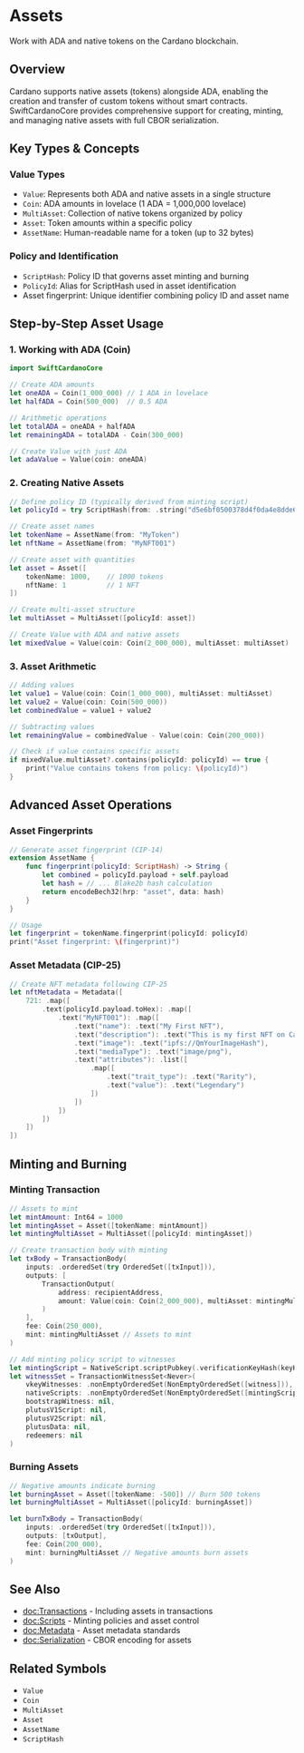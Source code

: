 # Assets

Work with ADA and native tokens on the Cardano blockchain.

## Overview

Cardano supports native assets (tokens) alongside ADA, enabling the creation and transfer of custom tokens without smart contracts. SwiftCardanoCore provides comprehensive support for creating, minting, and managing native assets with full CBOR serialization.

## Key Types & Concepts

### Value Types

- ``Value``: Represents both ADA and native assets in a single structure
- ``Coin``: ADA amounts in lovelace (1 ADA = 1,000,000 lovelace)
- ``MultiAsset``: Collection of native tokens organized by policy
- ``Asset``: Token amounts within a specific policy
- ``AssetName``: Human-readable name for a token (up to 32 bytes)

### Policy and Identification

- ``ScriptHash``: Policy ID that governs asset minting and burning
- ``PolicyId``: Alias for ScriptHash used in asset identification
- Asset fingerprint: Unique identifier combining policy ID and asset name

## Step-by-Step Asset Usage

### 1. Working with ADA (Coin)

```swift
import SwiftCardanoCore

// Create ADA amounts
let oneADA = Coin(1_000_000) // 1 ADA in lovelace
let halfADA = Coin(500_000)  // 0.5 ADA

// Arithmetic operations
let totalADA = oneADA + halfADA
let remainingADA = totalADA - Coin(300_000)

// Create Value with just ADA
let adaValue = Value(coin: oneADA)
```

### 2. Creating Native Assets

```swift
// Define policy ID (typically derived from minting script)
let policyId = try ScriptHash(from: .string("d5e6bf0500378d4f0da4e8dde6becec7621cd8cbf5cbb9b87013d4cc"))

// Create asset names
let tokenName = AssetName(from: "MyToken")
let nftName = AssetName(from: "MyNFT001")

// Create asset with quantities
let asset = Asset([
    tokenName: 1000,    // 1000 tokens
    nftName: 1          // 1 NFT
])

// Create multi-asset structure
let multiAsset = MultiAsset([policyId: asset])

// Create Value with ADA and native assets
let mixedValue = Value(coin: Coin(2_000_000), multiAsset: multiAsset)
```

### 3. Asset Arithmetic

```swift
// Adding values
let value1 = Value(coin: Coin(1_000_000), multiAsset: multiAsset)
let value2 = Value(coin: Coin(500_000))
let combinedValue = value1 + value2

// Subtracting values
let remainingValue = combinedValue - Value(coin: Coin(200_000))

// Check if value contains specific assets
if mixedValue.multiAsset?.contains(policyId: policyId) == true {
    print("Value contains tokens from policy: \(policyId)")
}
```

## Advanced Asset Operations

### Asset Fingerprints

```swift
// Generate asset fingerprint (CIP-14)
extension AssetName {
    func fingerprint(policyId: ScriptHash) -> String {
        let combined = policyId.payload + self.payload
        let hash = // ... Blake2b hash calculation
        return encodeBech32(hrp: "asset", data: hash)
    }
}

// Usage
let fingerprint = tokenName.fingerprint(policyId: policyId)
print("Asset fingerprint: \(fingerprint)")
```

### Asset Metadata (CIP-25)

```swift
// Create NFT metadata following CIP-25
let nftMetadata = Metadata([
    721: .map([
        .text(policyId.payload.toHex): .map([
            .text("MyNFT001"): .map([
                .text("name"): .text("My First NFT"),
                .text("description"): .text("This is my first NFT on Cardano"),
                .text("image"): .text("ipfs://QmYourImageHash"),
                .text("mediaType"): .text("image/png"),
                .text("attributes"): .list([
                    .map([
                        .text("trait_type"): .text("Rarity"),
                        .text("value"): .text("Legendary")
                    ])
                ])
            ])
        ])
    ])
])
```

## Minting and Burning

### Minting Transaction

```swift
// Assets to mint
let mintAmount: Int64 = 1000
let mintingAsset = Asset([tokenName: mintAmount])
let mintingMultiAsset = MultiAsset([policyId: mintingAsset])

// Create transaction body with minting
let txBody = TransactionBody(
    inputs: .orderedSet(try OrderedSet([txInput])),
    outputs: [
        TransactionOutput(
            address: recipientAddress,
            amount: Value(coin: Coin(2_000_000), multiAsset: mintingMultiAsset)
        )
    ],
    fee: Coin(250_000),
    mint: mintingMultiAsset // Assets to mint
)

// Add minting policy script to witnesses
let mintingScript = NativeScript.scriptPubkey(.verificationKeyHash(keyHash))
let witnessSet = TransactionWitnessSet<Never>(
    vkeyWitnesses: .nonEmptyOrderedSet(NonEmptyOrderedSet([witness])),
    nativeScripts: .nonEmptyOrderedSet(NonEmptyOrderedSet([mintingScript])),
    bootstrapWitness: nil,
    plutusV1Script: nil,
    plutusV2Script: nil,
    plutusData: nil,
    redeemers: nil
)
```

### Burning Assets

```swift
// Negative amounts indicate burning
let burningAsset = Asset([tokenName: -500]) // Burn 500 tokens
let burningMultiAsset = MultiAsset([policyId: burningAsset])

let burnTxBody = TransactionBody(
    inputs: .orderedSet(try OrderedSet([txInput])),
    outputs: [txOutput],
    fee: Coin(200_000),
    mint: burningMultiAsset // Negative amounts burn assets
)
```


## See Also

- <doc:Transactions> - Including assets in transactions
- <doc:Scripts> - Minting policies and asset control
- <doc:Metadata> - Asset metadata standards
- <doc:Serialization> - CBOR encoding for assets

## Related Symbols

- ``Value``
- ``Coin``
- ``MultiAsset``
- ``Asset``
- ``AssetName``
- ``ScriptHash``
